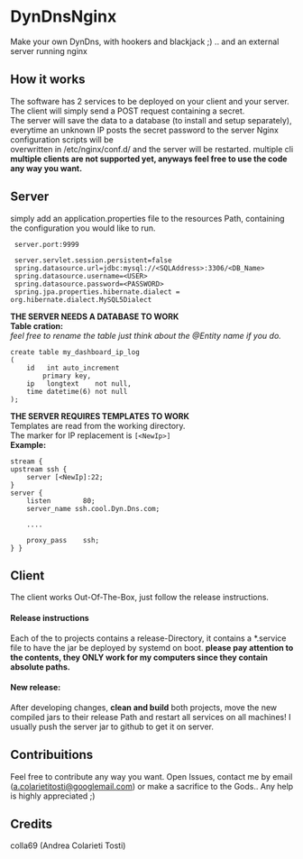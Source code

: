 # DynDnsNginx
Make your own DynDns, with hookers and blackjack ;) .. and an external server running nginx

## How it works

The software has 2 services to be deployed on your client and your server.
The client will simply send a POST request containing a secret.  
The server will save the data to a database (to install and setup separately), 
everytime an unknown IP posts the secret password to the server Nginx configuration scripts will be  
overwritten in /etc/nginx/conf.d/ and the server will be restarted.
multiple cli
**multiple clients are not supported yet, anyways feel free to use the code any way you want.**

## Server
simply add an application.properties file to the resources Path, containing the configuration you would like to run.
```
 server.port:9999
 
 server.servlet.session.persistent=false
 spring.datasource.url=jdbc:mysql://<SQLAddress>:3306/<DB_Name>
 spring.datasource.username=<USER>
 spring.datasource.password=<PASSWORD>
 spring.jpa.properties.hibernate.dialect = org.hibernate.dialect.MySQL5Dialect
```
**THE SERVER NEEDS A DATABASE TO WORK**<br>
**Table cration:<br>**
 *feel free to rename the table just think about the @Entity name if you do.*
``` 
create table my_dashboard_ip_log
(
    id   int auto_increment
        primary key,
    ip   longtext    not null,
    time datetime(6) not null
);
```

**THE SERVER REQUIRES TEMPLATES TO WORK**<br>
Templates are read from the working directory. <br>
The marker for IP replacement is `[<NewIp>]`<br>
**Example:**
```
stream {
upstream ssh {
    server [<NewIp]:22;
}
server {
    listen        80;
    server_name ssh.cool.Dyn.Dns.com;
    
    ....

    proxy_pass    ssh;
} }

```
## Client
The client works Out-Of-The-Box, just follow the release instructions.

#### Release instructions
Each of the to projects contains a release-Directory, it contains a 
\*.service file to have the jar be deployed by systemd on boot.
**please pay attention to the contents, they ONLY work for my computers since they contain absolute paths.**<br>

#### New release:
After developing changes, **clean and build** both projects, move the new compiled jars to their release Path and restart all services on all machines!
I usually push the server jar to github to get it on server.

## Contribuitions 
Feel free to contribute any way you want. Open Issues, contact me by email
(a.colarietitosti@googlemail.com) or make a sacrifice to the Gods.. 
Any help is highly appreciated ;)

## Credits
colla69 (Andrea Colarieti Tosti)
